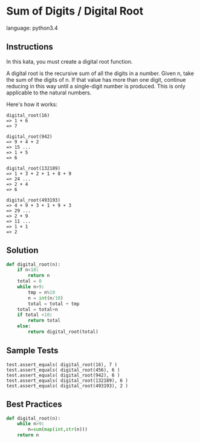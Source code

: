 # Sum of Digits / Digital Root

language: python3.4

## Instructions
In this kata, you must create a digital root function.
  
A digital root is the recursive sum of all the digits in a number. Given n, take the sum of the digits of n. If that value has more than one digit, continue reducing in this way until a single-digit number is produced. This is only applicable to the natural numbers.
  
Here's how it works:
  
```
digital_root(16)
=> 1 + 6
=> 7

digital_root(942)
=> 9 + 4 + 2
=> 15 ...
=> 1 + 5
=> 6

digital_root(132189)
=> 1 + 3 + 2 + 1 + 8 + 9
=> 24 ...
=> 2 + 4
=> 6

digital_root(493193)
=> 4 + 9 + 3 + 1 + 9 + 3
=> 29 ...
=> 2 + 9
=> 11 ...
=> 1 + 1
=> 2
```

## Solution

```python
def digital_root(n):
    if n<10:
        return n
    total = 0
    while n>9:
        tmp = n%10
        n = int(n/10)
        total = total + tmp
    total = total+n
    if total <10:
        return total
    else:
        return digital_root(total)
```

## Sample Tests

```
test.assert_equals( digital_root(16), 7 )
test.assert_equals( digital_root(456), 6 )
test.assert_equals( digital_root(942), 6 )
test.assert_equals( digital_root(132189), 6 )
test.assert_equals( digital_root(493193), 2 )
```

## Best Practices

```python
def digital_root(n):
    while n>9:
        n=sum(map(int,str(n)))
    return n
```
